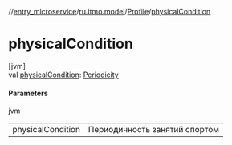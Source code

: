 //[entry_microservice](../../../index.md)/[ru.itmo.model](../index.md)/[Profile](index.md)/[physicalCondition](physical-condition.md)

# physicalCondition

[jvm]\
val [physicalCondition](physical-condition.md): [Periodicity](../-periodicity/index.md)

#### Parameters

jvm

| | |
|---|---|
| physicalCondition | Периодичность занятий спортом |